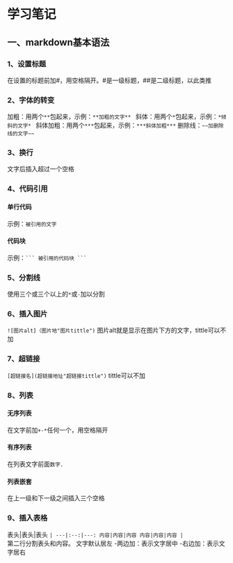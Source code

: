 # 学习笔记
## 一、markdown基本语法
### 1、设置标题
在设置的标题前加#，用空格隔开。#是一级标题，##是二级标题，以此类推
### 2、字体的转变
加粗：用两个`**`包起来，示例：`**加粗的文字** `   斜体：用两个`*`包起来，示例：`*倾斜的文字* `   斜体加粗：用两个`***`包起来，示例：`***斜体加粗***`   删除线：`~~加删除线的文字~~`
### 3、换行
文字后插入超过一个空格
### 4、代码引用
#### 单行代码
示例：``被引用的文字``
#### 代码块
示例：` ```
被引用的代码块
    ``` `
### 5、分割线
使用三个或三个以上的`*`或`-`加以分割
### 6、插入图片
`![图片alt]（图片地"图片tittle")`    图片alt就是显示在图片下方的文字，tittle可以不加
### 7、超链接
`[超链接名](超链接地址"超链接tittle")`   tittle可以不加
### 8、列表
#### 无序列表
在文字前加`+-*`任何一个，用空格隔开
#### 有序列表
在列表文字前面`数字.`
#### 列表嵌套
在上一级和下一级之间插入三个空格
### 9、插入表格
表头|表头|表头
`|
---|:--:|---:
内容|内容|内容
内容|内容|内容
|`   
第二行分割表头和内容。  文字默认居左   -两边加：表示文字居中  -右边加：表示文字居右


